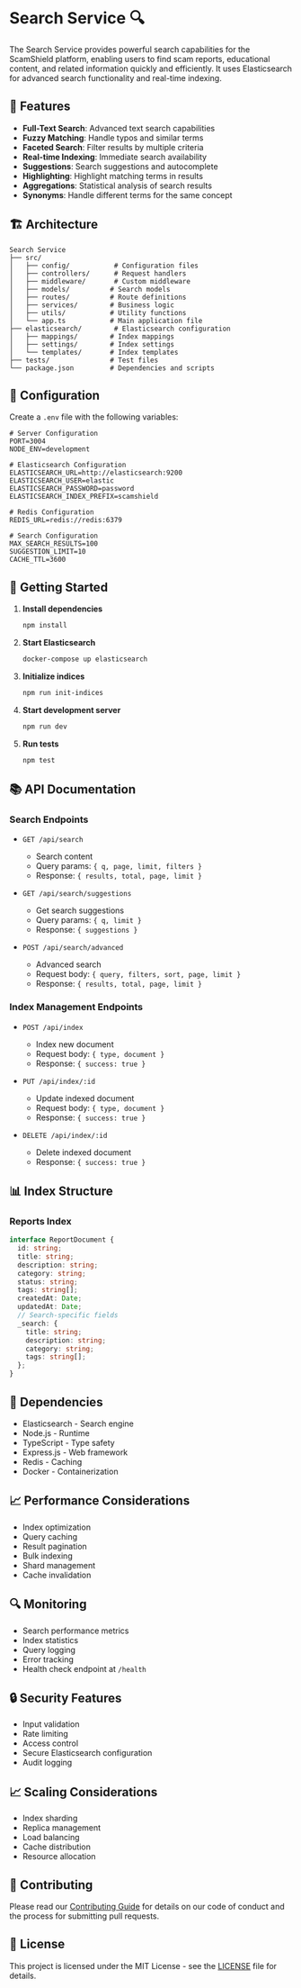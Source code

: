 # Search Service 🔍

The Search Service provides powerful search capabilities for the ScamShield platform, enabling users to find scam reports, educational content, and related information quickly and efficiently. It uses Elasticsearch for advanced search functionality and real-time indexing.

## 🎯 Features

- **Full-Text Search**: Advanced text search capabilities
- **Fuzzy Matching**: Handle typos and similar terms
- **Faceted Search**: Filter results by multiple criteria
- **Real-time Indexing**: Immediate search availability
- **Suggestions**: Search suggestions and autocomplete
- **Highlighting**: Highlight matching terms in results
- **Aggregations**: Statistical analysis of search results
- **Synonyms**: Handle different terms for the same concept

## 🏗️ Architecture

```
Search Service
├── src/
│   ├── config/           # Configuration files
│   ├── controllers/      # Request handlers
│   ├── middleware/       # Custom middleware
│   ├── models/          # Search models
│   ├── routes/          # Route definitions
│   ├── services/        # Business logic
│   ├── utils/           # Utility functions
│   └── app.ts           # Main application file
├── elasticsearch/        # Elasticsearch configuration
│   ├── mappings/        # Index mappings
│   ├── settings/        # Index settings
│   └── templates/       # Index templates
├── tests/               # Test files
└── package.json         # Dependencies and scripts
```

## 🔧 Configuration

Create a `.env` file with the following variables:

```env
# Server Configuration
PORT=3004
NODE_ENV=development

# Elasticsearch Configuration
ELASTICSEARCH_URL=http://elasticsearch:9200
ELASTICSEARCH_USER=elastic
ELASTICSEARCH_PASSWORD=password
ELASTICSEARCH_INDEX_PREFIX=scamshield

# Redis Configuration
REDIS_URL=redis://redis:6379

# Search Configuration
MAX_SEARCH_RESULTS=100
SUGGESTION_LIMIT=10
CACHE_TTL=3600
```

## 🚀 Getting Started

1. **Install dependencies**

   ```bash
   npm install
   ```

2. **Start Elasticsearch**

   ```bash
   docker-compose up elasticsearch
   ```

3. **Initialize indices**

   ```bash
   npm run init-indices
   ```

4. **Start development server**

   ```bash
   npm run dev
   ```

5. **Run tests**
   ```bash
   npm test
   ```

## 📚 API Documentation

### Search Endpoints

- `GET /api/search`

  - Search content
  - Query params: `{ q, page, limit, filters }`
  - Response: `{ results, total, page, limit }`

- `GET /api/search/suggestions`

  - Get search suggestions
  - Query params: `{ q, limit }`
  - Response: `{ suggestions }`

- `POST /api/search/advanced`
  - Advanced search
  - Request body: `{ query, filters, sort, page, limit }`
  - Response: `{ results, total, page, limit }`

### Index Management Endpoints

- `POST /api/index`

  - Index new document
  - Request body: `{ type, document }`
  - Response: `{ success: true }`

- `PUT /api/index/:id`

  - Update indexed document
  - Request body: `{ type, document }`
  - Response: `{ success: true }`

- `DELETE /api/index/:id`
  - Delete indexed document
  - Response: `{ success: true }`

## 📊 Index Structure

### Reports Index

```typescript
interface ReportDocument {
  id: string;
  title: string;
  description: string;
  category: string;
  status: string;
  tags: string[];
  createdAt: Date;
  updatedAt: Date;
  // Search-specific fields
  _search: {
    title: string;
    description: string;
    category: string;
    tags: string[];
  };
}
```

## 🔄 Dependencies

- Elasticsearch - Search engine
- Node.js - Runtime
- TypeScript - Type safety
- Express.js - Web framework
- Redis - Caching
- Docker - Containerization

## 📈 Performance Considerations

- Index optimization
- Query caching
- Result pagination
- Bulk indexing
- Shard management
- Cache invalidation

## 🔍 Monitoring

- Search performance metrics
- Index statistics
- Query logging
- Error tracking
- Health check endpoint at `/health`

## 🔒 Security Features

- Input validation
- Rate limiting
- Access control
- Secure Elasticsearch configuration
- Audit logging

## 📈 Scaling Considerations

- Index sharding
- Replica management
- Load balancing
- Cache distribution
- Resource allocation

## 🤝 Contributing

Please read our [Contributing Guide](../../CONTRIBUTING.md) for details on our code of conduct and the process for submitting pull requests.

## 📝 License

This project is licensed under the MIT License - see the [LICENSE](../../LICENSE) file for details.
